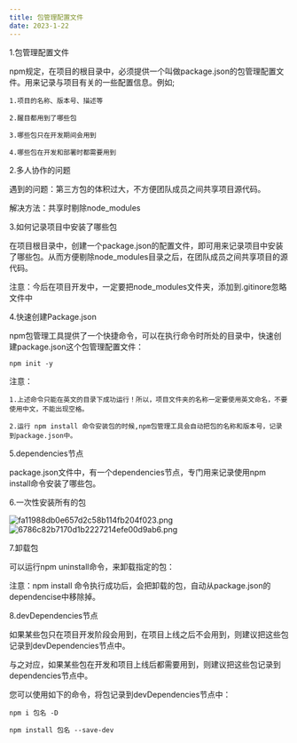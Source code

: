 ```yaml
---
title: 包管理配置文件
date: 2023-1-22
---
```

1.包管理配置文件

npm规定，在项目的根目录中，必须提供一个叫做package.json的包管理配置文件。用来记录与项目有关的一些配置信息。例如;

    1.项目的名称、版本号、描述等

    2.醒目都用到了哪些包

    3.哪些包只在开发期间会用到

    4.哪些包在开发和部署时都需要用到

2.多人协作的问题

遇到的问题：第三方包的体积过大，不方便团队成员之间共享项目源代码。

解决方法：共享时剔除node_modules

3.如何记录项目中安装了哪些包

在项目根目录中，创建一个package.json的配置文件，即可用来记录项目中安装了哪些包。从而方便剔除node_modules目录之后，在团队成员之间共享项目的源代码。

注意：今后在项目开发中，一定要把node_modules文件夹，添加到.gitinore忽略文件中

4.快速创建Package.json

npm包管理工具提供了一个快捷命令，可以在执行命令时所处的目录中，快速创建package.json这个包管理配置文件：

`npm init -y`

注意：

    1.上述命令只能在英文的目录下成功运行！所以，项目文件夹的名称一定要使用英文命名，不要使用中文，不能出现空格。

    2.运行 npm install 命令安装包的时候,npm包管理工具会自动把包的名称和版本号，记录到package.json中。

5.dependencies节点

package.json文件中，有一个dependencies节点，专门用来记录使用npm install命令安装了哪些包。

6.一次性安装所有的包

![fa11988db0e657d2c58b114fb204f023.png](https://s1.imagehub.cc/images/2023/02/01/fa11988db0e657d2c58b114fb204f023.png)
![6786c82b7170d1b2227214efe00d9ab6.png](https://s1.imagehub.cc/images/2023/02/01/6786c82b7170d1b2227214efe00d9ab6.png)

7.卸载包

可以运行npm uninstall命令，来卸载指定的包：

注意：npm install 命令执行成功后，会把卸载的包，自动从package.json的dependencise中移除掉。

8.devDependencies节点

如果某些包只在项目开发阶段会用到，在项目上线之后不会用到，则建议把这些包记录到devDependencies节点中。

与之对应，如果某些包在开发和项目上线后都需要用到，则建议把这些包记录到dependencies节点中。

您可以使用如下的命令，将包记录到devDependencies节点中：

`npm i 包名 -D`

`npm install 包名 --save-dev`

